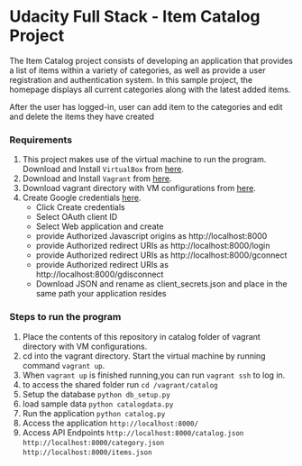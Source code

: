 # Udacity Full Stack - Item Catalog Project

The Item Catalog project consists of developing an application that provides a list of items within a variety of categories, as well as provide a user registration and authentication system.
In this sample project, the homepage displays all current categories along with the latest added items.

After the user has logged-in, user can add item to the categories and edit and delete the items they have created

### Requirements

1. This project makes use of the virtual machine to run the program. Download and 
Install `VirtualBox` from [here](https://www.virtualbox.org/).
2. Download and Install `Vagrant` from [here](https://www.vagrantup.com/).
3. Download vagrant directory with VM configurations from [here](https://s3.amazonaws.com/video.udacity-data.com/topher/2018/April/5acfbfa3_fsnd-virtual-machine/fsnd-virtual-machine.zip).
4. Create Google credentials [here](https://console.developers.google.com/apis/credentials).
    - Click Create credentials 
    - Select OAuth client ID
    - Select Web application and create
    - provide Authorized Javascript origins as http://localhost:8000
    - provide Authorized redirect URIs as http://localhost:8000/login
    - provide Authorized redirect URIs as http://localhost:8000/gconnect
    - provide Authorized redirect URIs as http://localhost:8000/gdisconnect
    - Download JSON and rename as client_secrets.json and place in the same path your application    resides

### Steps to run the program

1. Place the contents of this repository in catalog folder of vagrant directory with VM configurations.
2. cd into the vagrant directory. Start the virtual machine by running command 
`vagrant up`.
3. When `vagrant up` is finished running,you can run `vagrant ssh` to log in.
4. to access the shared folder run
`cd /vagrant/catalog`
5. Setup the database
`python db_setup.py`
6. load sample data
`python catalogdata.py`
7. Run the application
`python catalog.py`
8. Access the application
`http://localhost:8000/`
9. Access API Endpoints
`http://localhost:8000/catalog.json`
`http://localhost:8000/category.json`
`http://localhost:8000/items.json`